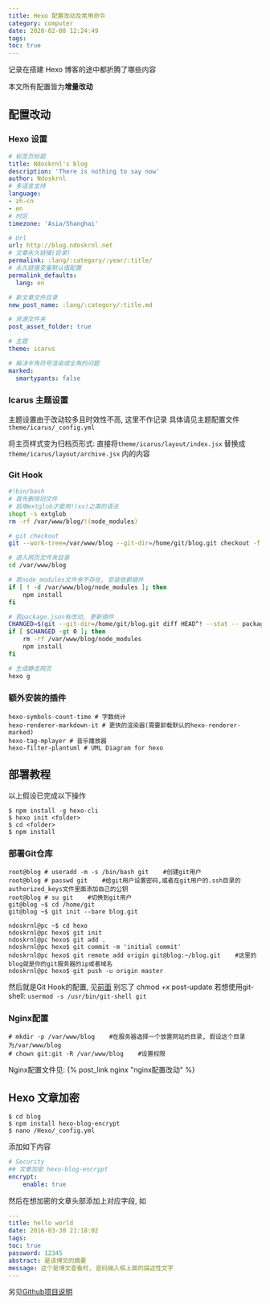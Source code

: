 ```yaml
---
title: Hexo 配置改动及常用命令
category: computer
date: 2020-02-08 12:24:49
tags:
toc: true
---
```


记录在搭建 Hexo 博客的途中都折腾了哪些内容

本文所有配置皆为**增量改动**

<!-- more -->

## 配置改动

### Hexo 设置

```yml hexo/_config.yml
# 标签页标题
title: Ndoskrnl's blog
description: 'There is nothing to say now'
author: Ndoskrnl
# 多语言支持
language:
- zh-cn
- en
# 时区
timezone: 'Asia/Shanghai'

# Url
url: http://blog.ndoskrnl.net
# 文章永久链接(目录)
permalink: :lang/:category/:year/:title/
# 永久链接变量默认值配置
permalink_defaults:
  lang: en

# 新文章文件目录
new_post_name: :lang/:category/:title.md

# 资源文件夹
post_asset_folder: true

# 主题
theme: icarus

# 解决半角符号渲染成全角的问题
marked:
  smartypants: false
```

### Icarus 主题设置

主题设置由于改动较多且时效性不高, 这里不作记录
具体请见主题配置文件 `theme/icarus/_config.yml`

将主页样式变为归档页形式: 直接将`theme/icarus/layout/index.jsx` 替换成 `theme/icarus/layout/archive.jsx` 内的内容

### Git Hook

```bash /home/git/blog.git/hooks/post-update
#!bin/bash
# 首先删除旧文件
# 启用extglob才能用!(xx)之类的语法
shopt -s extglob
rm -rf /var/www/blog/!(node_modules)

# git checkout
git --work-tree=/var/www/blog --git-dir=/home/git/blog.git checkout -f

# 进入网页文件夹目录
cd /var/www/blog

# 若node_modules文件夹不存在, 安装依赖插件
if [ ! -d /var/www/blog/node_modules ]; then
    npm install
fi

# 若package.json有改动, 更新插件
CHANGED=$(git --git-dir=/home/git/blog.git diff HEAD^! --stat -- package.json | wc -l)
if [ $CHANGED -gt 0 ]; then
    rm -rf /var/www/blog/node_modules
    npm install
fi

# 生成静态网页
hexo g
```

### 额外安装的插件

```
hexo-symbols-count-time # 字数统计
hexo-renderer-markdown-it # 更快的渲染器(需要卸载默认的hexo-renderer-marked)
hexo-tag-mplayer # 音乐播放器
hexo-filter-plantuml # UML Diagram for hexo
```

## 部署教程

以上假设已完成以下操作

```console
$ npm install -g hexo-cli
$ hexo init <folder>
$ cd <folder>
$ npm install
```

### 部署Git仓库

```console
root@blog # useradd -m -s /bin/bash git    #创建git用户
root@blog # passwd git    #给git用户设置密码,或者在git用户的.ssh目录的authorized_keys文件里面添加自己的公钥
root@blog # su git    #切换到git用户
git@blog ~$ cd /home/git
git@blog ~$ git init --bare blog.git

ndoskrnl@pc ~$ cd hexo
ndoskrnl@pc hexo$ git init
ndoskrnl@pc hexo$ git add .
ndoskrnl@pc hexo$ git commit -m 'initial commit'
ndoskrnl@pc hexo$ git remote add origin git@blog:~/blog.git    #这里的blog就是你的git服务器的ip或者域名
ndoskrnl@pc hexo$ git push -u origin master
```

然后就是Git Hook的配置, 见[前面](#Git-Hook)
别忘了 chmod +x post-update
若想使用git-shell: `usermod -s /usr/bin/git-shell git`

### Nginx配置

```console
# mkdir -p /var/www/blog    #在服务器选择一个放置网站的目录, 假设这个目录为/var/www/blog
# chown git:git -R /var/www/blog    #设置权限
```

Nginx配置文件见: {% post_link nginx "nginx配置改动" %}

## Hexo 文章加密

```console
$ cd blog
$ npm install hexo-blog-encrypt
$ nano /Hexo/_config.yml
```
添加如下内容
```yml
# Security
## 文章加密 hexo-blog-encrypt
encrypt:
    enable: true
```
然后在想加密的文章头部添加上对应字段, 如
```yml
---
title: hello world
date: 2016-03-30 21:18:02
tags:
toc: true
password: 12345
abstract: 是该博文的摘要
message: 这个是博文查看时, 密码输入框上面的描述性文字
---
```

另见[Github项目说明](https://github.com/MikeCoder/hexo-blog-encrypt/blob/master/ReadMe.zh.md)
